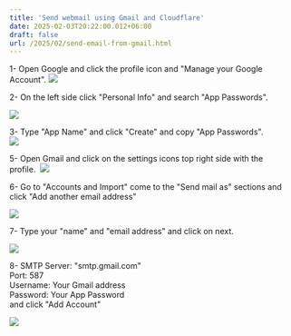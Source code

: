 ```yaml
---
title: 'Send webmail using Gmail and Cloudflare'
date: 2025-02-03T20:22:00.012+06:00
draft: false
url: /2025/02/send-email-from-gmail.html
---
```


1- Open Google and click the profile icon and "Manage your Google Account". [![](https://blogger.googleusercontent.com/img/a/AVvXsEjKljn9nNHyWaEI4M4GNzmhledIf1moPRiwqyDAGO5zMgRJQxFwkdgzi0B8xgzG1jRWjb18tfEPqluSJxYJ8g9t3bjztyPkg8llzDnBYXzGdCQDV9unFSBKIMJGCBI4j3MDG75KzbXf3095hO9Moso-LAqvfrEJGLa4WsX4WPU-S-4pFW01mSHTu3eLME9i)](https://blogger.googleusercontent.com/img/a/AVvXsEjKljn9nNHyWaEI4M4GNzmhledIf1moPRiwqyDAGO5zMgRJQxFwkdgzi0B8xgzG1jRWjb18tfEPqluSJxYJ8g9t3bjztyPkg8llzDnBYXzGdCQDV9unFSBKIMJGCBI4j3MDG75KzbXf3095hO9Moso-LAqvfrEJGLa4WsX4WPU-S-4pFW01mSHTu3eLME9i)

2- On the left side click "Personal Info" and search "App Passwords". 

[![](https://blogger.googleusercontent.com/img/a/AVvXsEhyplEz9MGD_dEo3tRkMdCqle4pFG8U7DY4papLdZe2jyQxm0Lhh6ZJ4yCOfWP0MlVnyKShxpztd80i55W3rRqr0XtpTyxRGFsIZUsnWOIj3OW75r61t7UDvcURiaqE-ZUFFNbC9aSpOcQJdy3JF0sRj9P2YqnTGfJzen9DYkhZsFJdRTTdgrloWtRv1Hkd)](https://blogger.googleusercontent.com/img/a/AVvXsEhyplEz9MGD_dEo3tRkMdCqle4pFG8U7DY4papLdZe2jyQxm0Lhh6ZJ4yCOfWP0MlVnyKShxpztd80i55W3rRqr0XtpTyxRGFsIZUsnWOIj3OW75r61t7UDvcURiaqE-ZUFFNbC9aSpOcQJdy3JF0sRj9P2YqnTGfJzen9DYkhZsFJdRTTdgrloWtRv1Hkd)

3- Type "App Name" and click "Create" and copy "App Passwords".  
[![](https://blogger.googleusercontent.com/img/a/AVvXsEjljh0iXqCqMdExqySVFcGizeYc7ivfD956A199ISgI3O00Y0YzoaLQ3HEDcaELz9B6WDVt2HJLgjebqZ8sA8fy55OXEjTyZW5zNM-eyx2C0rVWX_6MlrzuMXbc6E75CILKSHOcWuT9uW_ssZpwuupDqAeJaRaTfkH0vHL94XxoeLDwQXGZQ_UMYSLuAmMu)](https://blogger.googleusercontent.com/img/a/AVvXsEjljh0iXqCqMdExqySVFcGizeYc7ivfD956A199ISgI3O00Y0YzoaLQ3HEDcaELz9B6WDVt2HJLgjebqZ8sA8fy55OXEjTyZW5zNM-eyx2C0rVWX_6MlrzuMXbc6E75CILKSHOcWuT9uW_ssZpwuupDqAeJaRaTfkH0vHL94XxoeLDwQXGZQ_UMYSLuAmMu)

5- Open Gmail and click on the settings icons top right side with the profile.  [![](https://blogger.googleusercontent.com/img/a/AVvXsEiucRFPmjuJvtiL8g55jvOM5i8mAq4DcLZAhZSNW5DhZcC89-GZ67YakSMjg4IIDGWjieBh-LMoH05f7FYjaSbAeAxK3O0tTYKWWvYJuQNCQjhSVTbUTb7CcIahpydjdtD6QUP-3Vw8_3NaqzOEgUwgh_OgTTX4TxpdLkqY-kMUqUxB6L65YXC0PO1OLVRA=w397-h108)](https://blogger.googleusercontent.com/img/a/AVvXsEiucRFPmjuJvtiL8g55jvOM5i8mAq4DcLZAhZSNW5DhZcC89-GZ67YakSMjg4IIDGWjieBh-LMoH05f7FYjaSbAeAxK3O0tTYKWWvYJuQNCQjhSVTbUTb7CcIahpydjdtD6QUP-3Vw8_3NaqzOEgUwgh_OgTTX4TxpdLkqY-kMUqUxB6L65YXC0PO1OLVRA)

6- Go to "Accounts and Import" come to the "Send mail as" sections and click "Add another email address" 

[![](https://blogger.googleusercontent.com/img/b/R29vZ2xl/AVvXsEjXOaSl2fUPoA375_bYsoxyTw_oT4QZwegeLEpy0NMC6eUoer_xVXVn0ytA59fQMX8EmKFeaonUE6WGgybA2OjNu65bONziUFWXq_3NSmBeK303dRfsPgUW8dqPxVsKxNxE_wz_7MiBR1yDl-gfc4RJU9jCyaXh5M3AGzvfN1_bvAAKNJW1Nf7CzOo3SWfB/w521-h233/photo_6125200268854411080_y.jpg)](https://blogger.googleusercontent.com/img/b/R29vZ2xl/AVvXsEjXOaSl2fUPoA375_bYsoxyTw_oT4QZwegeLEpy0NMC6eUoer_xVXVn0ytA59fQMX8EmKFeaonUE6WGgybA2OjNu65bONziUFWXq_3NSmBeK303dRfsPgUW8dqPxVsKxNxE_wz_7MiBR1yDl-gfc4RJU9jCyaXh5M3AGzvfN1_bvAAKNJW1Nf7CzOo3SWfB/s913/photo_6125200268854411080_y.jpg)

7- Type your "name" and "email address" and click on next.

[![](https://blogger.googleusercontent.com/img/a/AVvXsEjfxvGH9zCkrUBqpEwS1E5OrLdxUG1W3V5OOZOa3yyLElbt77a5sTX25oBQbVC1GPqOzFbYt85ea0aQgrDEJcD0IEUfJtXOSM2zU7lB2tb6OBF4fzE-VQiWy1bSyWA3jj170cGrh-rNhMU49rJPlYXEh_eXEdoVW32NaUl1Urw9k30yTMbyJvPXaqB4f73G=w553-h296)](https://blogger.googleusercontent.com/img/a/AVvXsEjfxvGH9zCkrUBqpEwS1E5OrLdxUG1W3V5OOZOa3yyLElbt77a5sTX25oBQbVC1GPqOzFbYt85ea0aQgrDEJcD0IEUfJtXOSM2zU7lB2tb6OBF4fzE-VQiWy1bSyWA3jj170cGrh-rNhMU49rJPlYXEh_eXEdoVW32NaUl1Urw9k30yTMbyJvPXaqB4f73G)

8- SMTP Server: "smtp.gmail.com"  
Port: 587  
Username: Your Gmail address  
Password: Your App Password   
and click "Add Account"  

[![](https://blogger.googleusercontent.com/img/a/AVvXsEiV8ivlcQAR5qfMuRMGD1Vu__kawJRWdyKnN0wPC93KqoOGplFtnAhsZnshOqjV383qtBbhy57IoTjJBDezawjguak-2uKc9TiITr6roFKcART2j0iU86il2nzgzUTx1WqN8ps75g75xCfVlN7VvG6nIxCCvb2Buyr1AMCmwhexGiOrQz5IAdIUZIlYg7aA)](https://blogger.googleusercontent.com/img/a/AVvXsEiV8ivlcQAR5qfMuRMGD1Vu__kawJRWdyKnN0wPC93KqoOGplFtnAhsZnshOqjV383qtBbhy57IoTjJBDezawjguak-2uKc9TiITr6roFKcART2j0iU86il2nzgzUTx1WqN8ps75g75xCfVlN7VvG6nIxCCvb2Buyr1AMCmwhexGiOrQz5IAdIUZIlYg7aA)